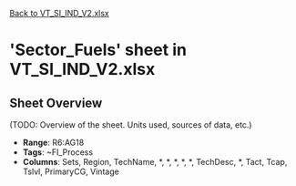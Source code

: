 [Back to VT_SI_IND_V2.xlsx](README.md)

# 'Sector_Fuels' sheet in VT_SI_IND_V2.xlsx

## Sheet Overview

(TODO: Overview of the sheet. Units used, sources of data, etc.)

- **Range**: R6:AG18
- **Tags**: ~FI_Process
- **Columns**: Sets, Region, TechName, *, *, *, *, *, TechDesc, *, Tact, Tcap, Tslvl, PrimaryCG, Vintage

